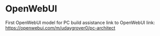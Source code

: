 # OpenWebUI
First OpenWebUI model for PC build assistance 
link to OpenWebUI link: https://openwebui.com/m/udaygrover0/pc-architect
